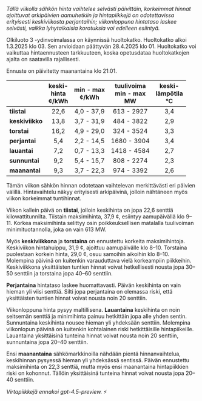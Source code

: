*Tällä viikolla sähkön hinta vaihtelee selvästi päivittäin, korkeimmat hinnat ajoittuvat arkipäivien aamuhetkiin ja hintapiikkejä on odotettavissa erityisesti keskiviikosta perjantaihin; viikonloppuna hintataso laskee selvästi, vaikka lyhytaikaisia korotuksia voi edelleen esiintyä.*

Olkiluoto 3 -ydinvoimalassa on käynnissä huoltokatko. Huoltokatko alkoi 1.3.2025 klo 03. Sen arvioidaan päättyvän 28.4.2025 klo 01. Huoltokatko voi vaikuttaa hintaennusteen tarkkuuteen, koska opetusdataa huoltokatkojen ajalta on saatavilla rajallisesti.

Ennuste on päivitetty maanantaina klo 21:01.

|             | keski-<br>hinta<br>¢/kWh | min - max<br>¢/kWh | tuulivoima<br>min - max<br>MW | keski-<br>lämpötila<br>°C |
|:------------|:------------------------:|:------------------:|:----------------------------:|:-------------------------:|
| **tiistai**     |           22,6           |     4,0 - 37,9     |         613 - 2927          |            3,4            |
| **keskiviikko** |           13,8           |     3,7 - 31,9     |         484 - 3822          |            2,9            |
| **torstai**     |           16,2           |     4,9 - 29,0     |         324 - 3524          |            3,3            |
| **perjantai**   |            5,4           |     2,2 - 14,5     |        1680 - 3904          |            3,4            |
| **lauantai**    |            7,2           |     0,7 - 13,3     |        1418 - 4584          |            2,7            |
| **sunnuntai**   |            9,2           |     5,4 - 15,7     |         808 - 2274          |            2,3            |
| **maanantai**   |            9,3           |     3,7 - 22,3     |         974 - 3392          |            2,6            |

Tämän viikon sähkön hinnan odotetaan vaihtelevan merkittävästi eri päivien välillä. Hintavaihtelu näkyy erityisesti arkipäivinä, jolloin nähtäneen myös viikon korkeimmat tuntihinnat.

Viikon kallein päivä on **tiistai**, jolloin keskihinta on jopa 22,6 senttiä kilowattitunnilta. Tiistain maksimihinta, 37,9 ¢, esiintyy aamupäivällä klo 9–11. Korkea maksimihinta selittyy osin poikkeuksellisen matalalla tuulivoiman minimituotannolla, joka on vain 613 MW.

Myös **keskiviikkona** ja **torstaina** on ennustettu korkeita maksimihintoja. Keskiviikon hintahuippu, 31,9 ¢, ajoittuu aamupäivälle klo 8–10. Torstaina puolestaan korkein hinta, 29,0 ¢, osuu samoihin aikoihin klo 8–10. Molempina päivinä on kuitenkin varauduttava vielä korkeampiin piikkeihin. Keskiviikkona yksittäisten tuntien hinnat voivat hetkellisesti nousta jopa 30–50 senttiin ja torstaina jopa 40–60 senttiin.

**Perjantaina** hintataso laskee huomattavasti. Päivän keskihinta on vain hieman yli viisi senttiä. Silti jopa perjantaina on olemassa riski, että yksittäisten tuntien hinnat voivat nousta noin 20 senttiin.

Viikonloppuna hinta pysyy maltillisena. **Lauantaina** keskihinta on noin seitsemän senttiä ja minimihinta painuu hetkittäin jopa alle yhden sentin. Sunnuntaina keskihinta nousee hieman yli yhdeksään senttiin. Molempina viikonlopun päivinä on kuitenkin kohtalainen riski hetkittäisille hintapiikeille. Lauantaina yksittäisinä tunteina hinnat voivat nousta noin 20 senttiin, sunnuntaina jopa 20–40 senttiin.

Ensi **maanantaina** sähkömarkkinoilla nähdään pientä hinnanvaihtelua, keskihinnan pysyessä hieman yli yhdeksässä sentissä. Päivän ennustettu maksimihinta on 22,3 senttiä, mutta myös ensi maanantaina hintapiikkien riski on kohonnut. Tällöin yksittäisinä tunteina hinnat voivat nousta jopa 20–40 senttiin.

*Virtapiikkejä ennakoi gpt-4.5-preview.* ⚡
